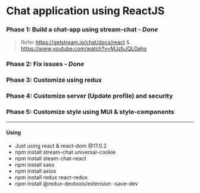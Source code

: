 # Chat application using ReactJS
### Phase 1: Build a chat-app using stream-chat - ***Done***
  > Refer https://getstream.io/chat/docs/react & https://www.youtube.com/watch?v=MJzbJQLGehs
### Phase 2: Fix issues - ***Done***
### Phase 3: Customize using redux
### Phase 4: Customize server (Update profile) and security
### Phase 5: Customize style using MUI & style-components
---
#### Using
- Just using react & react-dom @17.0.2
- npm install stream-chat universal-cookie
- npm install steam-chat-react
- npm install sass
- npm install axios
- npm install redux react-redux
- npm install @redux-devtools/extension -save-dev

